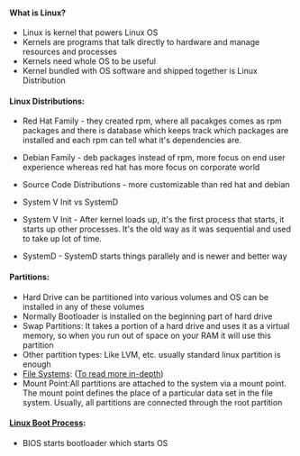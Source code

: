#### What is Linux?
* Linux is kernel that powers Linux OS
* Kernels are programs that talk directly to hardware and manage resources and processes
* Kernels need whole OS to be useful
* Kernel bundled with OS software and shipped together is Linux Distribution

#### Linux Distributions:
* Red Hat Family - they created rpm, where all pacakges comes as rpm packages and there is database which keeps track which packages are installed and each rpm can tell what it's dependencies are.
* Debian Family - deb packages instead of rpm, more focus on end user experience whereas red hat has more focus on corporate world
* Source Code Distributions - more customizable than red hat and debian
* System V Init vs SystemD

* System V Init - After kernel loads up, it's the first process that starts, it starts up other processes. It's the old way as it was sequential and used to take up lot of time.

* SystemD - SystemD starts things parallely and is newer and better way

#### Partitions:
* Hard Drive can be partitioned into various volumes and OS can be installed in any of these volumes
* Normally Bootloader is installed on the beginning part of hard drive
* Swap Partitions: It takes a portion of a hard drive and uses it as a virtual memory, so when you run out of space on your RAM it will use this partition
* Other partition types: Like LVM, etc. usually standard linux partition is enough
* [File Systems](https://phoenixnap.com/kb/linux-file-system): ([To read more in-depth](https://www.partitionwizard.com/partitionmagic/linux-file-system.html))
* Mount Point:All partitions are attached to the system via a mount point. The mount point defines the place of a particular data set in the file system. Usually, all partitions are connected through the root partition

#### [Linux Boot Process](https://www.thegeekstuff.com/2011/02/linux-boot-process/):
* BIOS starts bootloader which starts OS
